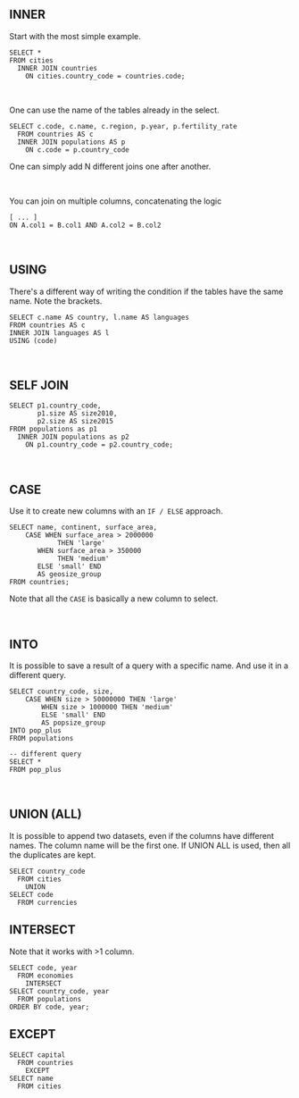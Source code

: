 ## INNER

Start with the most simple example.
```
SELECT *
FROM cities
  INNER JOIN countries
    ON cities.country_code = countries.code;
```

<br>

One can use the name of the tables already in the select.
```
SELECT c.code, c.name, c.region, p.year, p.fertility_rate
  FROM countries AS c
  INNER JOIN populations AS p
    ON c.code = p.country_code
```
One can simply add N different joins one after another.

<br>

You can join on multiple columns, concatenating the logic
```
[ ... ]
ON A.col1 = B.col1 AND A.col2 = B.col2
```

<br>

## USING
There's a different way of writing the condition if the tables have the same name. Note the brackets.
```
SELECT c.name AS country, l.name AS languages
FROM countries AS c
INNER JOIN languages AS l
USING (code)
```

<br>

## SELF JOIN
```
SELECT p1.country_code,
       p1.size AS size2010,
       p2.size AS size2015
FROM populations as p1
  INNER JOIN populations as p2
    ON p1.country_code = p2.country_code;
```

<br>

## CASE
Use it to create new columns with an `IF / ELSE` approach.
```
SELECT name, continent, surface_area,
    CASE WHEN surface_area > 2000000
            THEN 'large'
       WHEN surface_area > 350000
            THEN 'medium'
       ELSE 'small' END
       AS geosize_group
FROM countries;
```
Note that all the `CASE` is basically a new column to select.


<br>

## INTO
It is possible to save a result of a query with a specific name. And use it in a different query.
```
SELECT country_code, size,
    CASE WHEN size > 50000000 THEN 'large'
        WHEN size > 1000000 THEN 'medium'
        ELSE 'small' END
        AS popsize_group
INTO pop_plus
FROM populations

-- different query
SELECT *
FROM pop_plus
```

<br>

## UNION (ALL)
It is possible to append two datasets, even if the columns have different names. The column name will be the first one.
If UNION ALL is used, then all the duplicates are kept.
```
SELECT country_code
  FROM cities
	UNION
SELECT code
  FROM currencies
```

## INTERSECT
Note that it works with >1 column.
```
SELECT code, year
  FROM economies
	INTERSECT
SELECT country_code, year
  FROM populations
ORDER BY code, year;
```

## EXCEPT
```
SELECT capital
  FROM countries
	EXCEPT
SELECT name
  FROM cities
```
